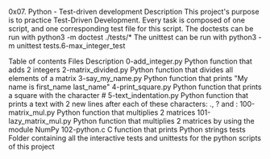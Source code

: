 0x07. Python - Test-driven development
Description
This project's purpose is to practice Test-Driven Development. Every task is composed of one script, and one corresponding test file for this script. The doctests can be run with python3 -m doctest ./tests/* The unittest can be run with python3 -m unittest tests.6-max_integer_test

Table of contents
Files	Description
0-add_integer.py	Python function that adds 2 integers
2-matrix_divided.py	Python function that divides all elements of a matrix
3-say_my_name.py	Python function that prints "My name is first_name last_name"
4-print_square.py	Python function that prints a square with the character #
5-text_indentation.py	Python function that prints a text with 2 new lines after each of these characters: ., ? and :
100-matrix_mul.py	Python function that multiplies 2 matrices
101-lazy_matrix_mul.py	Python function that multiplies 2 matrices by using the module NumPy
102-python.c	C function that prints Python strings
tests	Folder containing all the interactive tests and unittests for the python scripts of this project
